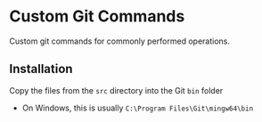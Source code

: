 # Custom Git Commands

Custom git commands for commonly performed operations.

## Installation

Copy the files from the `src` directory into the Git `bin` folder

- On Windows, this is usually `C:\Program Files\Git\mingw64\bin`